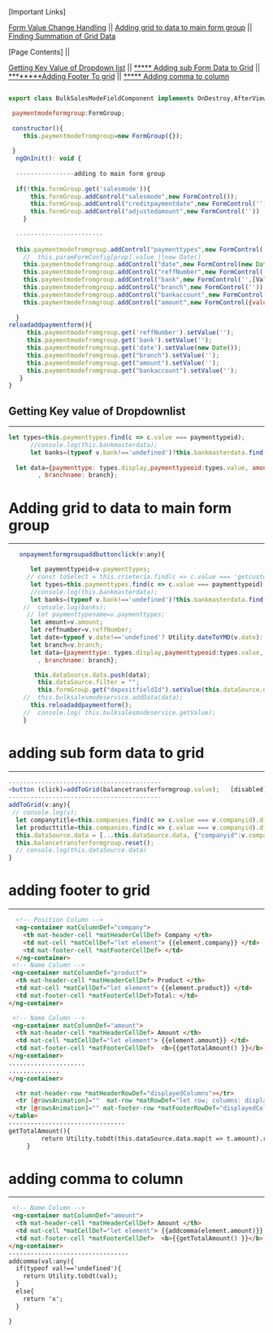 [Important Links]

[Form Value Change Handling](https://github.com/atiq-shumon/angularframework/blob/master/formvaluechanges.md) || [Adding grid to data to main form group](#Adding-grid-to-data-to-main-form-group) || [Finding Summation of Grid Data](https://github.com/atiq-shumon/js-hacks-javascript-async-js/blob/master/README.md#Summation-of-Grid-data)


[Page Contents] || 

[Getting Key Value of Dropdown list](#Getting-Key-value-of-Dropdownlist) || [***** Adding sub Form Data to Grid](#adding-sub-form-data-to-grid) || [********Adding Footer To grid](#adding-footer-to-grid) || [***** Adding comma to column](#adding-comma-to-column)

```Javascript

export class BulkSalesModeFieldComponent implements OnDestroy,AfterViewInit,AfterViewChecked{

 paymentmodeformgroup:FormGroup;
 
 constructor(){
    this.paymentmodefromgroup=new FormGroup({});
 
 }
  ngOnInit(): void {
  
  ----------------adding to main form group
  
  if(!this.formGroup.get('salesmode')){
      this.formGroup.addControl("salesmode",new FormControl());
      this.formGroup.addControl("creditpaymentdate",new FormControl(''))
      this.formGroup.addControl("adjustedamount",new FormControl(''))
    }
  
  ------------------------
  
  this.paymentmodefromgroup.addControl("paymenttypes",new FormControl('',[Validators.required]));
    //  this.paramFormConfig[prop].value ||new Date()
    this.paymentmodefromgroup.addControl("date",new FormControl(new Date(),Validators.required));
    this.paymentmodefromgroup.addControl("reffNumber",new FormControl('',[Validators.required,Validators.minLength(2)]));
    this.paymentmodefromgroup.addControl("bank",new FormControl('',[Validators.required]));
    this.paymentmodefromgroup.addControl("branch",new FormControl(''));
    this.paymentmodefromgroup.addControl("bankaccount",new FormControl('',[Validators.required]));
    this.paymentmodefromgroup.addControl("amount",new FormControl({value: '', disabled: false},[Validators.required]));
 
  }
reloadaddpaymentform(){
     this.paymentmodefromgroup.get('reffNumber').setValue('');
     this.paymentmodefromgroup.get('bank').setValue('');
     this.paymentmodefromgroup.get('date').setValue(new Date());
     this.paymentmodefromgroup.get("branch").setValue('');
     this.paymentmodefromgroup.get("amount").setValue('');
     this.paymentmodefromgroup.get("bankaccount").setValue('');
   }  
}
```

## Getting Key value of Dropdownlist
-----------------------------------------
```Javascript
let types=this.paymenttypes.find(c => c.value === paymenttypeid);
      //console.log(this.bankmasterdata);
      let banks=(typeof v.bank!=='undefined')?this.bankmasterdata.find(c => c.value === v.bank):{display:'',value:''};
  
  let data={paymenttype: types.display,paymenttypeoid:types.value, amount: amount, reffnumber: reffnumber, date: date, bankname: banks.display,bankoid:banks.value
        , branchname: branch};

```
# Adding grid to data to main form group
--------------------------------------------------
```Javascript
   onpaymentformgroupaddbuttonclick(v:any){

      let paymenttypeid=v.paymenttypes;
     // const toSelect = this.crieteria.find(c => c.value === 'getcustomer');
      let types=this.paymenttypes.find(c => c.value === paymenttypeid);
      //console.log(this.bankmasterdata);
      let banks=(typeof v.bank!=='undefined')?this.bankmasterdata.find(c => c.value === v.bank):{display:'',value:''};
    //  console.log(banks);
     // let paymenttypename=v.paymenttypes;
      let amount=v.amount;
      let reffnumber=v.reffNumber;
      let date=typeof v.date!=='undefined'? Utility.dateToYMD(v.date):'';
      let branch=v.branch;
      let data={paymenttype: types.display,paymenttypeoid:types.value, amount: amount, reffnumber: reffnumber, date: date, bankname: banks.display,bankoid:banks.value
        , branchname: branch};

       this.dataSource.data.push(data);
        this.dataSource.filter = "";
        this.formGroup.get("depositfieldId").setValue(this.dataSource.data);
    //  this.bulksalesmodeservice.addData(data);
      this.reloadaddpaymentform();
    //  console.log( this.bulksalesmodeservice.getValue);
    }
```
# adding sub form data to grid
----------------------------------------------
```Javascript
------------------------------------------
<button (click)=addToGrid(balancetransferformgroup.value);   [disabled]="!this.balancetransferformgroup.valid" mat-raised-button [ngClass] = "{'enabled-color': this.balancetransferformgroup.valid} " style="border-radius:1rem;cursor: pointer;" ><mat-icon>check box</mat-icon>&nbsp;Add</button>
------------------------------------------
addToGrid(v:any){
 // console.log(v);
  let companytitle=this.companies.find(c => c.value === v.companyid).display;
  let producttitle=this.companies.find(c => c.value === v.companyid).display;
  this.dataSource.data = [...this.dataSource.data, {"companyid":v.companyid,"company":companytitle,"productid":v.productid,"product":producttitle, "amount":v.transferamount}];
  this.balancetransferformgroup.reset();
  // console.log(this.dataSource.data)
}
```

# adding footer to grid
--------------------------------------------
```Html
  <!-- Position Column -->
  <ng-container matColumnDef="company">
    <th mat-header-cell *matHeaderCellDef> Company </th>
    <td mat-cell *matCellDef="let element"> {{element.company}} </td>
    <td mat-footer-cell *matFooterCellDef> </td>
  </ng-container>
 <!-- Name Column -->
 <ng-container matColumnDef="product">
  <th mat-header-cell *matHeaderCellDef> Product </th>
  <td mat-cell *matCellDef="let element"> {{element.product}} </td>
  <td mat-footer-cell *matFooterCellDef>Total: </td>
</ng-container>

 <!-- Name Column -->
 <ng-container matColumnDef="amount">
  <th mat-header-cell *matHeaderCellDef> Amount </th>
  <td mat-cell *matCellDef="let element"> {{element.amount}} </td>
  <td mat-footer-cell *matFooterCellDef>  <b>{{getTotalAmount() }}</b> </td>
</ng-container>
.....................
..............
</ng-container>

  <tr mat-header-row *matHeaderRowDef="displayedColumns"></tr>
  <tr [@rowsAnimation]=""  mat-row *matRowDef="let row; columns: displayedColumns;"></tr>
  <tr [@rowsAnimation]="" mat-footer-row *matFooterRowDef="displayedColumns"></tr>
</table>
--------------------------------
getTotalAmount(){
         return Utility.tobdt(this.dataSource.data.map(t => t.amount).reduce((acc, value) => acc +  +value, 0));
     }

```

# adding comma to column
-------------------------------------
```HTML
 <!-- Name Column -->
 <ng-container matColumnDef="amount">
  <th mat-header-cell *matHeaderCellDef> Amount </th>
  <td mat-cell *matCellDef="let element"> {{addcomma(element.amount)}} </td>
  <td mat-footer-cell *matFooterCellDef>  <b>{{getTotalAmount() }}</b> </td>
</ng-container>
---------------------------------
addcomma(val:any){
  if(typeof val!=='undefined'){
    return Utility.tobdt(val);
  }
  else{
    return 'x';
  }

}
```
